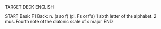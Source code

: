 TARGET DECK
ENGLISH

START
Basic
F1
Back: n. (also f) (pl. Fs or f's) 1 sixth letter of the alphabet. 2 mus. Fourth note of the diatonic scale of c major.
END
